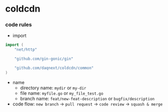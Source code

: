 # coldcdn

### code rules
- import
```go
import (
	"net/http"

	"github.com/gin-gonic/gin"

	"github.com/daqnext/coldcdn/common"
)
```
- name
    - directory name: `mydir` or `my-dir`
    - file name: `myfile.go` or `my_file_test.go`
    - branch name: `feat/new-feat-description` or `bugfix/description`
- code flow: `new branch` -> `pull request` -> `code review` -> `squash & merge`
